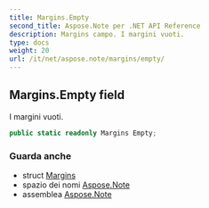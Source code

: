 ```yaml
---
title: Margins.Empty
second_title: Aspose.Note per .NET API Reference
description: Margins campo. I margini vuoti.
type: docs
weight: 20
url: /it/net/aspose.note/margins/empty/
---
```

## Margins.Empty field

I margini vuoti.

```csharp
public static readonly Margins Empty;
```

### Guarda anche

* struct [Margins](../)
* spazio dei nomi [Aspose.Note](../../margins/)
* assemblea [Aspose.Note](../../../)


